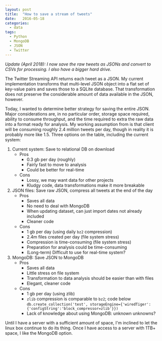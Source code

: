 ```yaml
---
layout: post
title:  "How to save a stream of tweets"
date:   2016-05-18
categories: 
  - data
tags:
  - Python
  - MongoDB
  - JSON
  - Twitter
---
```


_Update (April 2018): I now save the raw tweets as JSONs and convert to CSVs for processing. I also have a bigger hard drive._

The Twitter Streaming API returns each tweet as a JSON. My current implementation transforms that multi-level JSON object into a flat set of key-value pairs and saves those to a SQLite database. That transformation does not preserve the considerable amount of data available in the JSON, however.

Today, I wanted to determine better strategy for saving the entire JSON. Major considerations are, in no particular order, storage space required, ability to consume throughput, and the time required to extra the raw data into a format ready for analysis. My working assumption from is that client will be consuming roughly 2.4 million tweets per day, though in reality it is probably more like 1.5. Three options on the table, including the current system:

1. Current system: Save to relational DB on download
    - Pros
        - 0.3 gb per day (roughly)
        - Fairly fast to move to analysis
        - Could be better for real-time
    - Cons
        - Lossy, we may want data for other projects
        - Kludgy code, data transformations make it more breakable
2. JSON files: Save raw JSON, compress all tweets at the end of the day
    - Pros
        - Saves all data
        - No need to deal with MongoDB
        - When updating dataset, can just import dates not already included
        - Cleaner code
    - Cons
        - 1 gb per day (using daily `bz2` compression)
        - 2.4m files created per day (file system stress)
        - Compression is time-consuming (file system stress)
        - Preparation for analysis could be time-consuming
        - (Long-term) Difficult to use for real-time system?
3. MongoDB: Save JSON to MongoDB
    - Pros
        - Saves all data
        - Little stress on file system
        - Transformation to data analysis should be easier than with files
        - Elegant, cleaner code
    - Cons
        - 1 gb per day (using zlib)
        - `zlib` compression is comparable to `bz2`; code below
        `db.create_collection('test', storageEngine={'wiredTiger':{'configString':'block_compressor=zlib'}})
        `
        - Lack of knowledge about using MongoDB: unknown unknowns?

Until I have a server with a sufficient amount of space, I'm inclined to let the linux box continue to do its thing. Once I have access to a server with 1TB+ space, I like the MongoDB option.
